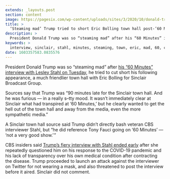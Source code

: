 ```yaml
--- 
extends: _layouts.post 
section: content 
image: https://pagesix.com/wp-content/uploads/sites/3/2020/10/donald-trump.jpg?quality=90&strip=all&w=1200 
title: > 
  ‘Steaming mad’ Trump tried to short Eric Bolling town hall post-’60 Minutes’ 
description: > 
  President Donald Trump was so “steaming mad” after his “60 Minutes” interview with Lesley Stahl on Tuesday, he tried to cut short his following appearance, a much friendlier town hall with Eric Bolling for Sinclair Broadcast Group.Sources say that Trump was “90 minutes late for the Sinclair town hall.And he was furious — in a really s–tty mood.Trump proceeded to launch an attack against the interviewer on Twitter for not wearing a mask, and also threatened to post the interview before it aired.Sinclair did not comment. 
keywords: > 
  interview, sinclair, stahl, minutes, steaming, town, eric, mad, 60, cbs, short, hall, trump, interviewer, tried, post60 
date: 1603357583.0835576 
--- 
```

<div><p>President Donald Trump was so &#8220;steaming mad&#8221; after <a href="https://nypost.com/2020/10/21/trump-tweets-pics-from-fake-lesley-stahl-60-minutes-interview/" rel="noopener noreferrer" target="_blank">his &#8220;60 Minutes&#8221; interview with Lesley Stahl on Tuesday</a>, he tried to cut short his following appearance, a much friendlier town hall with Eric Bolling for Sinclair Broadcast Group.</p>
<p>Sources say that Trump was &#8220;90 minutes late for the Sinclair town hall. And he was furious &#8212; in a really s&#8211;tty mood. It wasn&#8217;t immediately clear at Sinclair what had transpired at &#8216;60 Minutes,&#8217; but he clearly wanted to get the hell out of the town hall and away from the media, even the more sympathetic media.&#8221;</p>
<p>A Sinclair town hall source said Trump didn&#8217;t directly bash veteran CBS interviewer Stahl, but &#8220;he did reference Tony Fauci going on &#8216;60 Minutes&#8217; &#8212; &#8216;not a very good show.&#8217;&#8202;&#8221;</p>
<p>CBS insiders said <a href="https://nypost.com/2020/10/20/trump-tweets-video-of-mask-free-lesley-stahl-after-60-minutes-interview/" rel="noopener noreferrer" target="_blank">Trump&#8217;s fiery interview with Stahl ended early</a> after she repeatedly questioned him on his response to the COVID-19 pandemic and his lack of transparency over his own medical condition after contracting the disease. Trump proceeded to launch an attack against the interviewer on Twitter for not wearing a mask, and also threatened to post the interview before it aired. Sinclair did not comment.</p>
			</div>